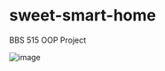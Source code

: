 # sweet-smart-home
BBS 515 OOP Project

![image](https://github.com/tugcegulsanusta/sweet-smart-home/assets/73360020/2cb2a219-6c07-4c40-a084-15c03a565fb1)


